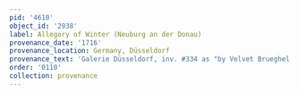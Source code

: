 ```yaml
---
pid: '4610'
object_id: '2938'
label: Allegory of Winter (Neuburg an der Donau)
provenance_date: '1716'
provenance_location: Germany, Düsseldorf
provenance_text: 'Galerie Düsseldorf, inv. #334 as "by Velvet Brueghel and Van Balen)'
order: '0110'
collection: provenance
---
```

